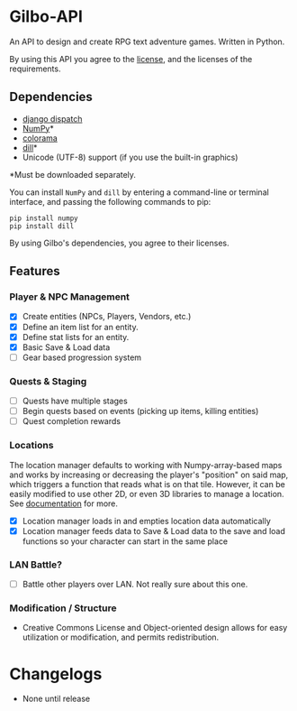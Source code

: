 # Gilbo-API
An API to design and create RPG text adventure games. Written in Python.

By using this API you agree to the [license](https://github.com/ajzett/Gilbo-API/blob/master/LICENSE.md), and the licenses of the requirements.

## Dependencies
- [django dispatch](https://github.com/django/django/blob/master/django/dispatch/license.txt)
- [NumPy](https://github.com/scipy/scipy/blob/master/LICENSE.txt)*
- [colorama](https://github.com/tartley/colorama/blob/master/LICENSE.txt)
- [dill](https://github.com/uqfoundation/dill/blob/master/LICENSE)*
- Unicode (UTF-8) support (if you use the built-in graphics)

*Must be downloaded separately.

You can install `NumPy` and `dill` by entering a command-line or terminal interface, and passing the following commands to pip:
```
pip install numpy
pip install dill
```

By using Gilbo's dependencies, you agree to their licenses.

## Features 
### Player & NPC Management
- [x] Create entities (NPCs, Players, Vendors, etc.)
- [x] Define an item list for an entity.
- [x] Define stat lists for an entity.
- [x] Basic Save & Load data
- [ ] Gear based progression system

### Quests & Staging
- [ ] Quests have multiple stages
- [ ] Begin quests based on events (picking up items, killing entities)
- [ ] Quest completion rewards

### Locations
The location manager defaults to working with Numpy-array-based maps and works by increasing or decreasing the player's "position" on said map, which triggers a function that reads what is on that tile. However, it can be easily modified to use other 2D, or even 3D libraries to manage a location. See [documentation](https://github.com/ajzett/Gilbo-API/blob/master/DOCUMENTATION.md) for more. 

- [x] Location manager loads in and empties location data automatically
- [x] Location manager feeds data to Save & Load data to the save and load functions so your character can start in the same place

### LAN Battle?
- [ ] Battle other players over LAN. Not really sure about this one.

### Modification / Structure
- Creative Commons License and Object-oriented design allows for easy utilization or modification, and permits redistribution.

# Changelogs
- None until release
